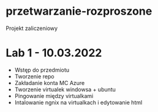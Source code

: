 # przetwarzanie-rozproszone
Projekt zaliczeniowy


# Lab 1 - 10.03.2022
- Wstęp do przedmiotu
- Tworzenie repo
- Zakładanie konta MC Azure
- Tworzenie virtualek windowsa + ubuntu
- Pingowanie między virtualkami
- Intalowanie ngnix na virtualkach i edytowanie html
